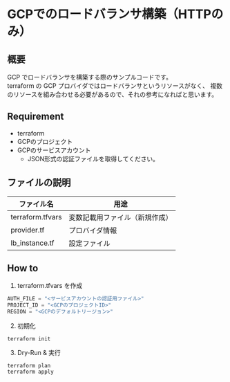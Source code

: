 # GCPでのロードバランサ構築（HTTPのみ）

## 概要
GCP でロードバランサを構築する際のサンプルコードです。  
terraform の GCP プロバイダではロードバランサというリソースがなく、
複数のリソースを組み合わせる必要があるので、それの参考になればと思います。

## Requirement
* terraform
* GCPのプロジェクト
* GCPのサービスアカウント
  * JSON形式の認証ファイルを取得してください。 

## ファイルの説明

| ファイル名 | 用途 |
| ---- | ---- |
| terraform.tfvars | 変数記載用ファイル（新規作成）|
| provider.tf | プロバイダ情報 |
| lb_instance.tf | 設定ファイル |

## How to
1. terraform.tfvars を作成
```terraform.tfvars
AUTH_FILE = "<サービスアカウントの認証用ファイル>"
PROJECT_ID = "<GCPのプロジェクトID>"
REGION = "<GCPのデフォルトリージョン>"
```
2. 初期化
```
terraform init
```

3. Dry-Run & 実行
```
terraform plan
terraform apply
```